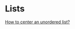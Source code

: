 # Lists

[How to center an unordered list?](https://stackoverflow.com/questions/19443013/how-to-center-an-unordered-list)